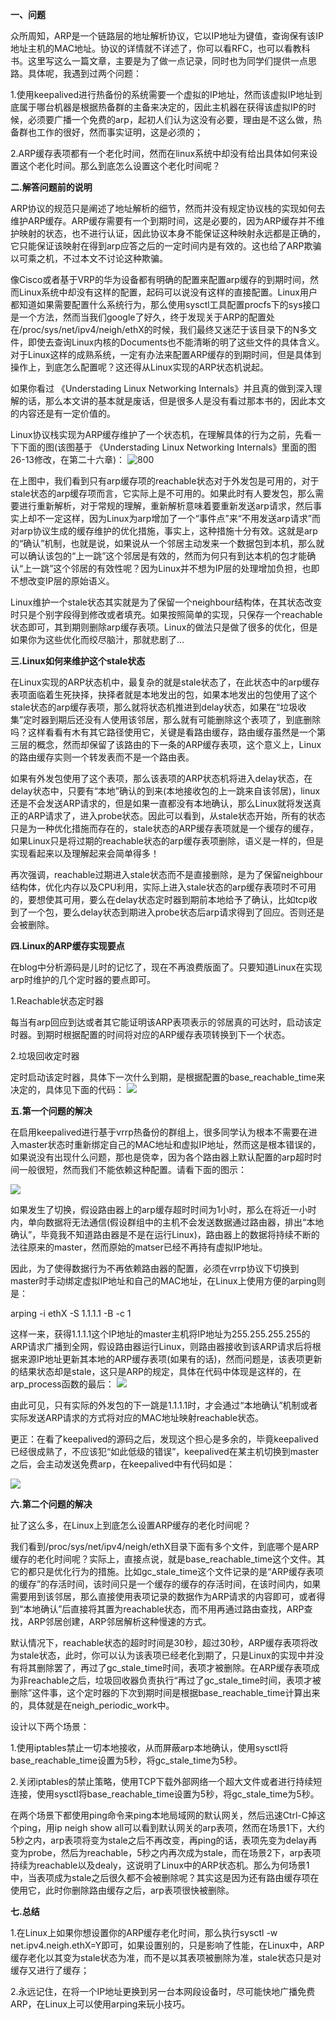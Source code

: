 **一、问题**

众所周知，ARP是一个链路层的地址解析协议，它以IP地址为键值，查询保有该IP地址主机的MAC地址。协议的详情就不详述了，你可以看RFC，也可以看教科书。这里写这么一篇文章，主要是为了做一点记录，同时也为同学们提供一点思路。具体呢，我遇到过两个问题：

1.使用keepalived进行热备份的系统需要一个虚拟的IP地址，然而该虚拟IP地址到底属于哪台机器是根据热备群的主备来决定的，因此主机器在获得该虚拟IP的时候，必须要广播一个免费的arp，起初人们认为这没有必要，理由是不这么做，热备群也工作的很好，然而事实证明，这是必须的；

2.ARP缓存表项都有一个老化时间，然而在linux系统中却没有给出具体如何来设置这个老化时间。那么到底怎么设置这个老化时间呢？



**二.解答问题前的说明**

ARP协议的规范只是阐述了地址解析的细节，然而并没有规定协议栈的实现如何去维护ARP缓存。ARP缓存需要有一个到期时间，这是必要的，因为ARP缓存并不维护映射的状态，也不进行认证，因此协议本身不能保证这种映射永远都是正确的，它只能保证该映射在得到arp应答之后的一定时间内是有效的。这也给了ARP欺骗以可乘之机，不过本文不讨论这种欺骗。

像Cisco或者基于VRP的华为设备都有明确的配置来配置arp缓存的到期时间，然而Linux系统中却没有这样的配置，起码可以说没有这样的直接配置。Linux用户都知道如果需要配置什么系统行为，那么使用sysctl工具配置procfs下的sys接口是一个方法，然而当我们google了好久，终于发现关于ARP的配置处在/proc/sys/net/ipv4/neigh/ethX的时候，我们最终又迷茫于该目录下的N多文件，即使去查询Linux内核的Documents也不能清晰的明了这些文件的具体含义。对于Linux这样的成熟系统，一定有办法来配置ARP缓存的到期时间，但是具体到操作上，到底怎么配置呢？这还得从Linux实现的ARP状态机说起。

如果你看过 《Understading Linux Networking Internals》并且真的做到深入理解的话，那么本文讲的基本就是废话，但是很多人是没有看过那本书的，因此本文的内容还是有一定价值的。

Linux协议栈实现为ARP缓存维护了一个状态机，在理解具体的行为之前，先看一下下面的图(该图基于 《Understading Linux Networking Internals》里面的图26-13修改，在第二十六章)：
![800](images/Pasted%20image%2020221201231137.png)



在上图中，我们看到只有arp缓存项的reachable状态对于外发包是可用的，对于stale状态的arp缓存项而言，它实际上是不可用的。如果此时有人要发包，那么需要进行重新解析，对于常规的理解，重新解析意味着要重新发送arp请求，然后事实上却不一定这样，因为Linux为arp增加了一个“事件点”来“不用发送arp请求”而对arp协议生成的缓存维护的优化措施，事实上，这种措施十分有效。这就是arp的“确认”机制，也就是说，如果说从一个邻居主动发来一个数据包到本机，那么就可以确认该包的“上一跳”这个邻居是有效的，然而为何只有到达本机的包才能确认“上一跳”这个邻居的有效性呢？因为Linux并不想为IP层的处理增加负担，也即不想改变IP层的原始语义。

Linux维护一个stale状态其实就是为了保留一个neighbour结构体，在其状态改变时只是个别字段得到修改或者填充。如果按照简单的实现，只保存一个reachable状态即可，其到期则删除arp缓存表项。Linux的做法只是做了很多的优化，但是如果你为这些优化而绞尽脑汁，那就悲剧了...



**三.Linux如何来维护这个stale状态**

在Linux实现的ARP状态机中，最复杂的就是stale状态了，在此状态中的arp缓存表项面临着生死抉择，抉择者就是本地发出的包，如果本地发出的包使用了这个stale状态的arp缓存表项，那么就将状态机推进到delay状态，如果在“垃圾收集”定时器到期后还没有人使用该邻居，那么就有可能删除这个表项了，到底删除吗？这样看看有木有其它路径使用它，关键是看路由缓存，路由缓存虽然是一个第三层的概念，然而却保留了该路由的下一条的ARP缓存表项，这个意义上，Linux的路由缓存实则一个转发表而不是一个路由表。

如果有外发包使用了这个表项，那么该表项的ARP状态机将进入delay状态，在delay状态中，只要有“本地”确认的到来(本地接收包的上一跳来自该邻居)，linux还是不会发送ARP请求的，但是如果一直都没有本地确认，那么Linux就将发送真正的ARP请求了，进入probe状态。因此可以看到，从stale状态开始，所有的状态只是为一种优化措施而存在的，stale状态的ARP缓存表项就是一个缓存的缓存，如果Linux只是将过期的reachable状态的arp缓存表项删除，语义是一样的，但是实现看起来以及理解起来会简单得多！

再次强调，reachable过期进入stale状态而不是直接删除，是为了保留neighbour结构体，优化内存以及CPU利用，实际上进入stale状态的arp缓存表项时不可用的，要想使其可用，要么在delay状态定时器到期前本地给予了确认，比如tcp收到了一个包，要么delay状态到期进入probe状态后arp请求得到了回应。否则还是会被删除。



**四.Linux的ARP缓存实现要点**

在blog中分析源码是儿时的记忆了，现在不再浪费版面了。只要知道Linux在实现arp时维护的几个定时器的要点即可。

1.Reachable状态定时器

每当有arp回应到达或者其它能证明该ARP表项表示的邻居真的可达时，启动该定时器。到期时根据配置的时间将对应的ARP缓存表项转换到下一个状态。

2.垃圾回收定时器

定时启动该定时器，具体下一次什么到期，是根据配置的base\_reachable\_time来决定的，具体见下面的代码：
![](images/Pasted%20image%2020221201231140.png)


**五.第一个问题的解决**

在启用keepalived进行基于vrrp热备份的群组上，很多同学认为根本不需要在进入master状态时重新绑定自己的MAC地址和虚拟IP地址，然而这是根本错误的，如果说没有出现什么问题，那也是侥幸，因为各个路由器上默认配置的arp超时时间一般很短，然而我们不能依赖这种配置。请看下面的图示：

![](images/Pasted%20image%2020221201231612.png)

如果发生了切换，假设路由器上的arp缓存超时时间为1小时，那么在将近一小时内，单向数据将无法通信(假设群组中的主机不会发送数据通过路由器，排出“本地确认”，毕竟我不知道路由器是不是在运行Linux)，路由器上的数据将持续不断的法往原来的master，然而原始的matser已经不再持有虚拟IP地址。

因此，为了使得数据行为不再依赖路由器的配置，必须在vrrp协议下切换到master时手动绑定虚拟IP地址和自己的MAC地址，在Linux上使用方便的arping则是：

arping -i ethX -S 1.1.1.1 -B -c 1

这样一来，获得1.1.1.1这个IP地址的master主机将IP地址为255.255.255.255的ARP请求广播到全网，假设路由器运行Linux，则路由器接收到该ARP请求后将根据来源IP地址更新其本地的ARP缓存表项(如果有的话)，然而问题是，该表项更新的结果状态却是stale，这只是ARP的规定，具体在代码中体现是这样的，在arp\_process函数的最后：
![](images/Pasted%20image%2020221201231640.png)

由此可见，只有实际的外发包的下一跳是1.1.1.1时，才会通过“本地确认”机制或者实际发送ARP请求的方式将对应的MAC地址映射reachable状态。

更正：在看了keepalived的源码之后，发现这个担心是多余的，毕竟keepalived已经很成熟了，不应该犯“如此低级的错误”，keepalived在某主机切换到master之后，会主动发送免费arp，在keepalived中有代码如是：

![](images/Pasted%20image%2020221201231729.png)



**六.第二个问题的解决**

扯了这么多，在Linux上到底怎么设置ARP缓存的老化时间呢？

我们看到/proc/sys/net/ipv4/neigh/ethX目录下面有多个文件，到底哪个是ARP缓存的老化时间呢？实际上，直接点说，就是base\_reachable\_time这个文件。其它的都只是优化行为的措施。比如gc\_stale\_time这个文件记录的是“ARP缓存表项的缓存”的存活时间，该时间只是一个缓存的缓存的存活时间，在该时间内，如果需要用到该邻居，那么直接使用表项记录的数据作为ARP请求的内容即可，或者得到“本地确认”后直接将其置为reachable状态，而不用再通过路由查找，ARP查找，ARP邻居创建，ARP邻居解析这种慢速的方式。

默认情况下，reachable状态的超时时间是30秒，超过30秒，ARP缓存表项将改为stale状态，此时，你可以认为该表项已经老化到期了，只是Linux的实现中并没有将其删除罢了，再过了gc\_stale\_time时间，表项才被删除。在ARP缓存表项成为非reachable之后，垃圾回收器负责执行“再过了gc\_stale\_time时间，表项才被删除”这件事，这个定时器的下次到期时间是根据base\_reachable\_time计算出来的，具体就是在neigh\_periodic\_work中。

设计以下两个场景：

1.使用iptables禁止一切本地接收，从而屏蔽arp本地确认，使用sysctl将base\_reachable\_time设置为5秒，将gc\_stale\_time为5秒。

2.关闭iptables的禁止策略，使用TCP下载外部网络一个超大文件或者进行持续短连接，使用sysctl将base\_reachable\_time设置为5秒，将gc\_stale\_time为5秒。

在两个场景下都使用ping命令来ping本地局域网的默认网关，然后迅速Ctrl-C掉这个ping，用ip neigh show all可以看到默认网关的arp表项，然而在场景1下，大约5秒之内，arp表项将变为stale之后不再改变，再ping的话，表项先变为delay再变为probe，然后为reachable，5秒之内再次成为stale，而在场景2下，arp表项持续为reachable以及dealy，这说明了Linux中的ARP状态机。那么为何场景1中，当表项成为stale之后很久都不会被删除呢？其实这是因为还有路由缓存项在使用它，此时你删除路由缓存之后，arp表项很快被删除。



**七.总结**

1.在Linux上如果你想设置你的ARP缓存老化时间，那么执行sysctl -w net.ipv4.neigh.ethX=Y即可，如果设置别的，只是影响了性能，在Linux中，ARP缓存老化以其变为stale状态为准，而不是以其表项被删除为准，stale状态只是对缓存又进行了缓存；

2.永远记住，在将一个IP地址更换到另一台本网段设备时，尽可能快地广播免费ARP，在Linux上可以使用arping来玩小技巧。



